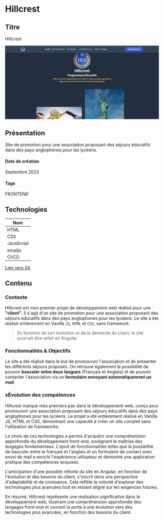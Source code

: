 # Hillcrest

## Titre

Hillcrest

![Image de preview](https://raw.githubusercontent.com/Eric-Philippe/Hillcrest-Website/main/res/image.png)

## Présentation

Site de promotion pour une association proposant des séjours éducatifs dans des pays anglophones pour les lycéens.

#### Date de création

Septembre 2023

#### Tags

FRONTEND

## Technologies

| Nom        |
| ---------- |
| HTML       |
| CSS        |
| JavaScript |
| emailjs    |
| CI/CD      |

[Lien vers Git](https://github.com/Eric-Philippe/Hillcrest-Website)

## Contenu

### Contexte

Hillcrest est mon premier projet de développement web réalisé pour une **"client"**. Il s'agit d'un site de promotion pour une association proposant des séjours éducatifs dans des pays anglophones pour les lycéens. Le site a été réalisé entièrement en Vanilla `JS`, `HTML` et `CSS`, sans framework.

> En fonction de son évolution et de la demande du client, le site pourrait être refait en Angular.

### Fonctionnalités & Objectifs

Le site a été réalisé dans le but de promouvoir l'association et de présenter les différents séjours proposés. On retrouve également la possibilité de pouvoir **basculer entre deux langues** (Français et Anglais) et de pouvoir contacter l'association via un **formulaire envoyant automatiquement un mail**.

### sÉvolution des compétences

Hillcrest marque mes premiers pas dans le développement web, conçu pour promouvoir une association proposant des séjours éducatifs dans des pays anglophones pour les lycéens. Le projet a été entièrement réalisé en Vanilla JS, HTML et CSS, démontrant une capacité à créer un site complet sans l'utilisation de frameworks.

Le choix de ces technologies a permis d'acquérir une compréhension approfondie du développement front-end, soulignant la maîtrise des langages fondamentaux. L'ajout de fonctionnalités telles que la possibilité de basculer entre le français et l'anglais et un formulaire de contact avec envoi de mail a enrichi l'expérience utilisateur et démontré une application pratique des compétences acquises.

L'anticipation d'une possible refonte du site en Angular, en fonction de l'évolution et des besoins du client, s'inscrit dans une perspective d'adaptabilité et de croissance. Cela reflète la volonté d'explorer des technologies plus avancées tout en restant aligné sur les exigences futures.

En résumé, Hillcrest représente une réalisation significative dans le développement web, illustrant une compréhension approfondie des langages front-end et ouvrant la porte à une évolution vers des technologies plus avancées, en fonction des besoins du client.
